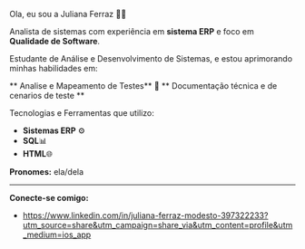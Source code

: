 Ola, eu sou a Juliana Ferraz 👋🏼

Analista de sistemas com experiência em **sistema ERP** e foco em **Qualidade de Software**.

Estudante de Análise e Desenvolvimento de Sistemas, e estou aprimorando minhas habilidades em:

** Analise e Mapeamento de Testes** 🚀
** Documentação técnica e de cenarios de teste **

Tecnologias e Ferramentas que utilizo:

* **Sistemas ERP** ⚙️
* **SQL**📊
* **HTML**🌐



**Pronomes:** ela/dela

---

**Conecte-se comigo:**
* https://www.linkedin.com/in/juliana-ferraz-modesto-397322233?utm_source=share&utm_campaign=share_via&utm_content=profile&utm_medium=ios_app
